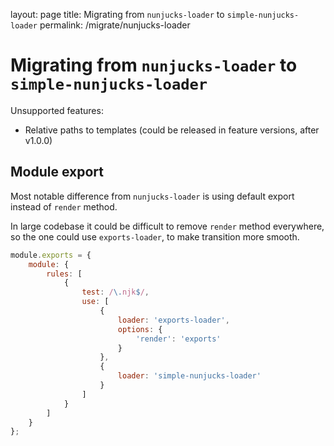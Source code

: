 layout: page
title: Migrating from `nunjucks-loader` to `simple-nunjucks-loader`
permalink: /migrate/nunjucks-loader

# Migrating from `nunjucks-loader` to `simple-nunjucks-loader`

Unsupported features:
* Relative paths to templates (could be released in feature versions, after v1.0.0)

## Module export

Most notable difference from `nunjucks-loader` is using default export instead
of `render` method.

In large codebase it could be difficult to remove `render` method everywhere,
so the one could use `exports-loader`, to make transition more smooth.

```js
module.exports = {
    module: {
        rules: [
            {
                test: /\.njk$/,
                use: [
                    {
                        loader: 'exports-loader',
                        options: {
                            'render': 'exports'
                        }
                    },
                    {
                        loader: 'simple-nunjucks-loader'
                    }
                ]
            }
        ]
    }
};
```

